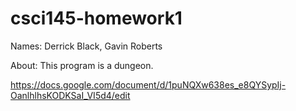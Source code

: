 # csci145-homework1
Names: Derrick Black, Gavin Roberts

About: This program is a dungeon.

https://docs.google.com/document/d/1puNQXw638es_e8QYSypIj-OanlhlhsKODKSaI_VI5d4/edit
